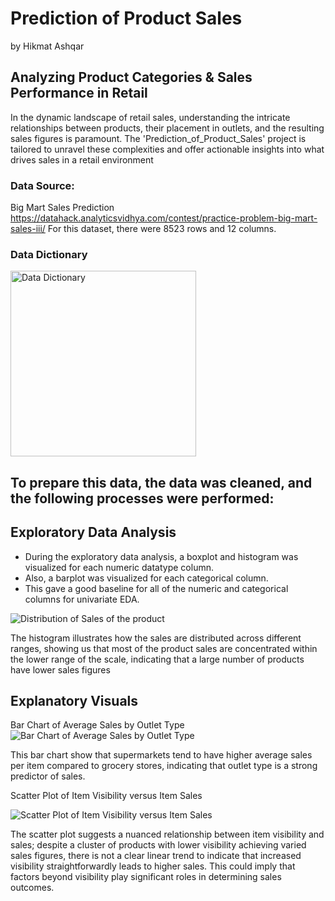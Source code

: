 # Prediction of Product Sales

by Hikmat Ashqar

## Analyzing Product Categories & Sales Performance in Retail
In the dynamic landscape of retail sales, understanding the intricate relationships between products, their placement in outlets, and the resulting sales figures is paramount. The 'Prediction_of_Product_Sales' project is tailored to unravel these complexities and offer actionable insights into what drives sales in a retail environment

### Data Source:
Big Mart Sales Prediction
https://datahack.analyticsvidhya.com/contest/practice-problem-big-mart-sales-iii/
For this dataset, there were 8523 rows and 12 columns.

### Data Dictionary
<img width="297" alt="Data Dictionary" src="https://github.com/hekmat-ashqer/Prediction-of-Product-Sales/assets/12829449/e17e2556-d17b-4969-b580-cc6286974132">


## To prepare this data, the data was cleaned, and the following processes were performed:


## Exploratory Data Analysis

- During the exploratory data analysis, a boxplot and histogram was visualized for each numeric datatype column. 
- Also, a barplot was visualized for each categorical column. 
- This gave a good baseline for all of the numeric and categorical columns for univariate EDA.

![Distribution of Sales of the product](https://github.com/hekmat-ashqer/Prediction-of-Product-Sales/assets/12829449/45f53f40-d6b6-426e-b1cb-33e09b7b72ef)

The histogram illustrates how the sales are distributed across different ranges, showing us that most of the product sales are concentrated within the lower range of the scale, indicating that a large number of products have lower sales figures




## Explanatory Visuals

Bar Chart of Average Sales by Outlet Type
![Bar Chart of Average Sales by Outlet Type](https://github.com/hekmat-ashqer/Prediction-of-Product-Sales/assets/12829449/0654a1f4-8eb8-414f-8003-8636124d0b7b)

 This bar chart show that supermarkets tend to have higher average sales per item compared to grocery stores, indicating that outlet type is a strong predictor of sales.


Scatter Plot of Item Visibility versus Item Sales

![Scatter Plot of Item Visibility versus Item Sales](https://github.com/hekmat-ashqer/Prediction-of-Product-Sales/assets/12829449/e40dbf37-0699-474a-b759-055bc7c2b4f1)

The scatter plot suggests a nuanced relationship between item visibility and sales; despite a cluster of products with lower visibility achieving varied sales figures, there is not a clear linear trend to indicate that increased visibility straightforwardly leads to higher sales. This could imply that factors beyond visibility play significant roles in determining sales outcomes.
